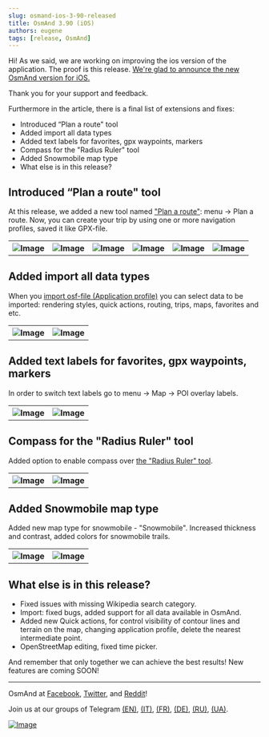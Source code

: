 ```yaml
---
slug: osmand-ios-3-90-released
title: OsmAnd 3.90 (iOS)
authors: eugene
tags: [release, OsmAnd]
---
```



Hi!
As we said, we are working on improving the ios version of the application. The proof is this release. <a href="https://itunes.apple.com/us/app/osmand-maps-travel-navigate/id934850257">We're glad to announce the new OsmAnd version for iOS.</a>

Thank you for your support and feedback.

<!--truncate-->


Furthermore in the article, there is a final list of extensions and fixes:

- Introduced “Plan a route" tool
- Added import all data types
- Added text labels for favorites, gpx waypoints, markers
- Compass for the "Radius Ruler" tool
- Added Snowmobile map type
- What else is in this release?

## Introduced “Plan a route" tool

At this release, we added a new tool named <a href="https://osmand.net/features/plan-route#pr-ios">"Plan a route"</a>: menu -> Plan a route. Now, you can create your trip by using one or more navigation profiles, saved it like GPX-file.


<table>
  <tr>
    <th><img src={require('./1.jpg').default} alt="Image"/></th>
    <th><img src={require('./2.jpg').default} alt="Image"/></th>
    <th><img src={require('./3.jpg').default} alt="Image"/></th>
    <th><img src={require('./4.jpg').default} alt="Image"/></th>
    <th><img src={require('./5.jpg').default} alt="Image"/></th>
    <th><img src={require('./6.jpg').default} alt="Image"/></th>
    </tr>
</table> 

## Added import all data types

When you <a href="https://osmand.net/features/navigation-profiles#import_prof_ios">import osf-file (Application profile)</a> you can select data to be imported: rendering styles, quick actions, routing, trips, maps, favorites and etc.

<table>
  <tr>
    <th><img src={require('./8.jpg').default} alt="Image"/></th>
    <th><img src={require('./7.jpg').default} alt="Image"/></th>
    </tr>
</table> 

## Added text labels for favorites, gpx waypoints, markers

In order to switch text labels go to menu -> Map -> POI overlay labels.

<table>
  <tr>
    <th><img src={require('./9.jpg').default} alt="Image"/></th>
    <th><img src={require('./10.jpg').default} alt="Image"/></th>
    </tr>
</table> 


## Compass for the "Radius Ruler" tool

Added option to enable сompass over <a href="https://osmand.net/features/ruler#Ruler_iOS">the "Radius Ruler" tool</a>.

<table>
  <tr>
    <th><img src={require('./13.jpg').default} alt="Image"/></th>
    <th><img src={require('./14.jpg').default} alt="Image"/></th>
    </tr>
</table> 

## Added Snowmobile map type

Added new map type for snowmobile - "Snowmobile". Increased thickness and contrast, added colors for snowmobile trails.

<table>
  <tr>
    <th><img src={require('./11.jpg').default} alt="Image"/></th>
    <th><img src={require('./12.jpg').default} alt="Image"/></th>
    </tr>
</table> 

## What else is in this release?

- Fixed issues with missing Wikipedia search category.
- Import: fixed bugs, added support for all data available in OsmAnd.
- Added new Quick actions, for control visibility of contour lines and terrain on the map, changing application profile, delete the nearest intermediate point.
- OpenStreetMap editing, fixed time picker.


And remember that only together we can achieve the best results!
New features are coming SOON!

____________________________ 

<p>OsmAnd at <a href="https://www.facebook.com/osmandapp/">Facebook</a>, <a href="https://www.twitter.com/osmandapp/">Twitter</a>, and <a href="https://www.reddit.com/r/OsmAnd/">Reddit</a>!</p>
 <p>Join us at our groups of Telegram <a href="https://t.me/OsmAndMaps">(EN)</a>, <a href="https://t.me/itosmand">(IT)</a>,  <a href="https://t.me/frosmand">(FR)</a>, <a href="https://t.me/deosmand">(DE)</a>, <a href="https://t.me/ruosmand">(RU)</a>, <a href="https://t.me/uaosmand">(UA)</a>.</p>


<a href="https://apps.apple.com/us/app/osmand-maps-travel-navigate/id934850257">
    <img src="http://osmand.net/images/app-store-badge.png" alt="Image" />
</a>
